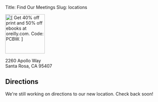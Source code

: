 Title: Find Our Meetings
Slug: locations

<img class="image-right" alt="[ Get 40% off print and 50% off ebooks at oreilly.com. Code: PCBW. ]"
    width="125" height="125"
    src="/images/oreilly-discount.gif">

<div itemscope itemtype="http://schema.org/PostalAddress">
  <span itemprop="streetAddress">2260 Apollo Way</span><br>
  <span itemprop="addressLocality">Santa Rosa</span>,
  <span itemprop="addressRegion">CA</span>
  <span itemprop="postalCode">95407</span>
</div>

## Directions

We're still working on directions to our new location. Check back soon!
